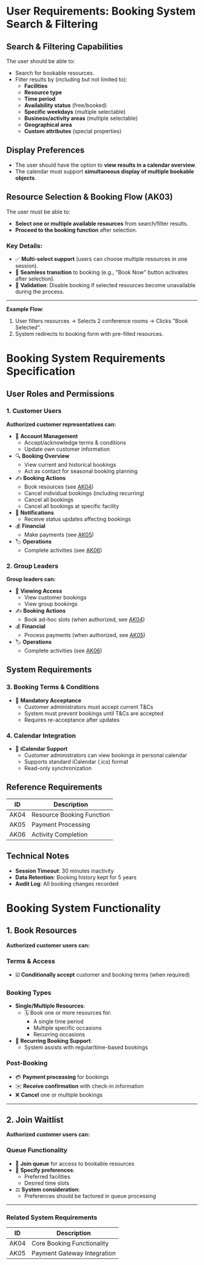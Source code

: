 # User Requirements: Booking System Search & Filtering

## Search & Filtering Capabilities
The user should be able to:
- Search for bookable resources.
- Filter results by (including but not limited to):
    - **Facilities**
    - **Resource type**
    - **Time period**
    - **Availability status** (free/booked)
    - **Specific weekdays** (multiple selectable)
    - **Business/activity areas** (multiple selectable)
    - **Geographical area**
    - **Custom attributes** (special properties)

## Display Preferences
- The user should have the option to **view results in a calendar overview**.
- The calendar must support **simultaneous display of multiple bookable objects**.  
## Resource Selection & Booking Flow (AK03)
The user must be able to:
- **Select one or multiple available resources** from search/filter results.
- **Proceed to the booking function** after selection.

### Key Details:
- ✅ **Multi-select support** (users can choose multiple resources in one session).
- 🔄 **Seamless transition** to booking (e.g., "Book Now" button activates after selection).
- 🚫 **Validation**: Disable booking if selected resources become unavailable during the process.

---
**Example Flow**:
1. User filters resources → Selects 2 conference rooms → Clicks "Book Selected".
2. System redirects to booking form with pre-filled resources.

# Booking System Requirements Specification

## User Roles and Permissions

### 1. Customer Users
**Authorized customer representatives can:**
- 📝 **Account Management**
    - Accept/acknowledge terms & conditions
    - Update own customer information
- 🔍 **Booking Overview**
    - View current and historical bookings
    - Act as contact for seasonal booking planning
- ✍️ **Booking Actions**
    - Book resources (see [AK04](#))
    - Cancel individual bookings (including recurring)
    - Cancel all bookings
    - Cancel all bookings at specific facility
- 🔔 **Notifications**
    - Receive status updates affecting bookings
- 💰 **Financial**
    - Make payments (see [AK05](#))
- 🏷️ **Operations**
    - Complete activities (see [AK06](#))

### 2. Group Leaders
**Group leaders can:**
- 👀 **Viewing Access**
    - View customer bookings
    - View group bookings
- ✍️ **Booking Actions**
    - Book ad-hoc slots (when authorized, see [AK04](#))
- 💰 **Financial**
    - Process payments (when authorized, see [AK05](#))
- 🏷️ **Operations**
    - Complete activities (see [AK06](#))

## System Requirements

### 3. Booking Terms & Conditions
- 🔐 **Mandatory Acceptance**
    - Customer administrators must accept current T&Cs
    - System must prevent bookings until T&Cs are accepted
    - Requires re-acceptance after updates

### 4. Calendar Integration
- 📅 **iCalendar Support**
    - Customer administrators can view bookings in personal calendar
    - Supports standard iCalendar (.ics) format
    - Read-only synchronization

## Reference Requirements
| ID    | Description                  |
|-------|------------------------------|
| AK04  | Resource Booking Function    |
| AK05  | Payment Processing           |
| AK06  | Activity Completion          |

## Technical Notes
- **Session Timeout**: 30 minutes inactivity
- **Data Retention**: Booking history kept for 5 years
- **Audit Log**: All booking changes recorded

# Booking System Functionality

## 1. Book Resources
**Authorized customer users can:**

### Terms & Access
- ☑️ **Conditionally accept** customer and booking terms (when required)

### Booking Types
- **Single/Multiple Resources**:
    - 🗓️ Book one or more resources for:
        - A single time period
        - Multiple specific occasions
        - Recurring occasions
- 🔄 **Recurring Booking Support**:
    - System assists with regular/time-based bookings

### Post-Booking
- 💳 **Payment processing** for bookings
- ✉️ **Receive confirmation** with check-in information
- ❌ **Cancel** one or multiple bookings

---

## 2. Join Waitlist
**Authorized customer users can:**

### Queue Functionality
- 🚶 **Join queue** for access to bookable resources
- 📝 **Specify preferences**:
    - Preferred facilities
    - Desired time slots
- ⚖️ **System consideration**:
    - Preferences should be factored in queue processing

---

### Related System Requirements
| ID    | Description                  |
|-------|------------------------------|
| AK04  | Core Booking Functionality   |
| AK05  | Payment Gateway Integration  |